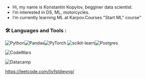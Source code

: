 -  Hi, my name is Konstantin Kopylov, begginer data scientist.
-  I’m interested in DS, ML, motorcycles.
-  I’m currently learning ML at Karpov.Courses "Start ML" course"


### :hammer_and_wrench: Languages and Tools :
![Python](https://img.shields.io/badge/python-3670A0?style=for-the-badge&logo=python&logoColor=ffdd54)![Pandas](https://img.shields.io/badge/pandas-%23150458.svg?style=for-the-badge&logo=pandas&logoColor=white)![PyTorch](https://img.shields.io/badge/PyTorch-%23EE4C2C.svg?style=for-the-badge&logo=PyTorch&logoColor=white)	![scikit-learn](https://img.shields.io/badge/scikit--learn-%23F7931E.svg?style=for-the-badge&logo=scikit-learn&logoColor=white)![Postgres](https://img.shields.io/badge/postgres-%23316192.svg?style=for-the-badge&logo=postgresql&logoColor=white)

![CodeWars](https://www.codewars.com/users/Konstantin.K/badges/small)

![Datacamp](https://img.shields.io/badge/Datacamp-05192D?style=for-the-badge&logo=datacamp&logoColor=03E860)

https://leetcode.com/livfstdieyng/

<!---
D0esnotmatter/D0esnotmatter is a ✨ special ✨ repository because its `README.md` (this file) appears on your GitHub profile.
You can click the Preview link to take a look at your changes.
--->
